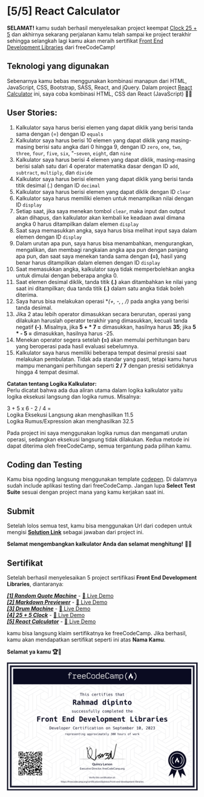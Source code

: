 # [5/5] React Calculator

**SELAMAT!** kamu sudah berhasil menyelesaikan project keempat [Clock 25 + 5](https://github.com/dipintoo/freeCodeCamp_Clock-25-5) dan akhirnya sekarang perjalanan kamu telah sampai ke project terakhir sehingga selangkah lagi kamu akan meraih sertifikat [Front End Development Libraries](https://www.freecodecamp.org/learn/front-end-development-libraries/) dari freeCodeCamp!

## Teknologi yang digunakan

Sebenarnya kamu bebas menggunakan kombinasi manapun dari HTML, JavaScript, CSS, Bootstrap, SASS, React, and jQuery. Dalam project [React Calculator](https://www.freecodecamp.org/learn/front-end-development-libraries/front-end-development-libraries-projects/build-a-javascript-calculator) ini, saya coba kombinasi HTML, CSS dan React (JavaScript) 👍🏻

## User Stories:

1. Kalkulator saya harus berisi elemen yang dapat diklik yang berisi tanda sama dengan (=) dengan ID `equals`
2. Kalkulator saya harus berisi 10 elemen yang dapat diklik yang masing-masing berisi satu angka dari 0 hingga 9, dengan ID `zero`, `one`, `two`, `three`, `four`, `five`, `six`, "-`seven`, `eight`, dan `nine`
3. Kalkulator saya harus berisi 4 elemen yang dapat diklik, masing-masing berisi salah satu dari 4 operator matematika dasar dengan ID `add`, `subtract`, `multiply`, dan `divide`
4. Kalkulator saya harus berisi elemen yang dapat diklik yang berisi tanda titik desimal (.) dengan ID `decimal`
5. Kalkulator saya harus berisi elemen yang dapat diklik dengan ID `clear`
6. Kalkulator saya harus memiliki elemen untuk menampilkan nilai dengan ID `display`
7. Setiap saat, jika saya menekan tombol `clear`, maka input dan output akan dihapus, dan kalkulator akan kembali ke keadaan awal dimana angka 0 harus ditampilkan dalam elemen `display`
8. Saat saya memasukkan angka, saya harus bisa melihat input saya dalam elemen dengan ID `display`
9. Dalam urutan apa pun, saya harus bisa menambahkan, mengurangkan, mengalikan, dan membagi rangkaian angka apa pun dengan panjang apa pun, dan saat saya menekan tanda sama dengan **(=)**, hasil yang benar harus ditampilkan dalam elemen dengan ID `display`
10. Saat memasukkan angka, kalkulator saya tidak memperbolehkan angka untuk dimulai dengan beberapa angka 0.
11. Saat elemen desimal diklik, tanda titik **(.)** akan ditambahkan ke nilai yang saat ini ditampilkan; dua tanda titik **(.)** dalam satu angka tidak boleh diterima.
12. Saya harus bisa melakukan operasi **(+, -, *, /)** pada angka yang berisi tanda desimal.
13. Jika 2 atau lebih operator dimasukkan secara berurutan, operasi yang dilakukan haruslah operator terakhir yang dimasukkan, kecuali tanda negatif **(-)**. Misalnya, jika **5 + * 7 =** dimasukkan, hasilnya harus **35**; jika **5 * - 5 =** dimasukkan, hasilnya harus -25.
14. Menekan operator segera setelah **(=)** akan memulai perhitungan baru yang beroperasi pada hasil evaluasi sebelumnya.
15. Kalkulator saya harus memiliki beberapa tempat desimal presisi saat melakukan pembulatan. Tidak ada standar yang pasti, tetapi kamu harus mampu menangani perhitungan seperti **2 / 7** dengan presisi setidaknya hingga 4 tempat desimal.

**Catatan tentang Logika Kalkulator:**  
Perlu dicatat bahwa ada dua aliran utama dalam logika kalkulator yaitu logika eksekusi langsung dan logika rumus. Misalnya: 

3 + 5 x 6 - 2 / 4 =  
Logika Eksekusi Langsung akan menghasilkan 11.5  
Logika Rumus/Expression akan menghasilkan 32.5

Pada project ini saya menggunakan logika rumus dan mengamati urutan operasi, sedangkan eksekusi langsung tidak dilakukan. Kedua metode ini dapat diterima oleh freeCodeCamp, semua tergantung pada pilihan kamu.

## Coding dan Testing

Kamu bisa ngoding langsung menggunakan template [codepen](https://codepen.io/pen?template=MJjpwO). Di dalamnya sudah include aplikasi testing dari freeCodeCamp. Jangan lupa **Select Test Suite** sesuai dengan project mana yang kamu kerjakan saat ini. 

## Submit

Setelah lolos semua test, kamu bisa menggunakan Url dari codepen untuk mengisi [**Solution Link**](https://www.freecodecamp.org/learn/front-end-development-libraries/front-end-development-libraries-projects/build-a-javascript-calculator) sebagai jawaban dari project ini.

**Selamat mengembangkan kalkulator Anda dan selamat menghitung!** 🧮🎯

## Sertifikat

Setelah berhasil menyelesaikan 5 project sertifikasi **Front End Development Libraries**, diantaranya:

[***[1] Random Quote Machine***](https://github.com/dipintoo/freeCodeCamp_Random-Quote-Mechine) - [🔴 Live Demo](https://codepen.io/dipintoo/full/wvRzZXr)  
[***[2] Markdown Previewer***](https://github.com/dipintoo/freeCodeCamp_Markdown-Previewer) - [🔴 Live Demo](https://codepen.io/dipintoo/full/RwEojXz)  
[***[3] Drum Machine***](https://github.com/dipintoo/freeCodeCamp_Drum-Machine) - [🔴 Live Demo](https://codepen.io/dipintoo/full/qBLRBxx)  
[***[4] 25 + 5 Clock***](https://github.com/dipintoo/freeCodeCamp_Clock-25-5) - [🔴 Live Demo](https://codepen.io/dipintoo/full/WNLpwoX)  
[***[5] React Calculator***](https://github.com/dipintoo/freeCodeCamp_React-Calculator) - [🔴 Live Demo](https://codepen.io/dipintoo/full/WNLRyLa)

kamu bisa langsung klaim sertifikatnya ke freeCodeCamp. Jika berhasil, kamu akan mendapatkan sertifikat seperti ini atas **Nama Kamu**.

**Selamat ya kamu 🏆🏅**

![Sertifikat kamu](https://github.com/dipintoo/freeCodeCamp_React-Calculator/blob/main/Sertifikat.png)
